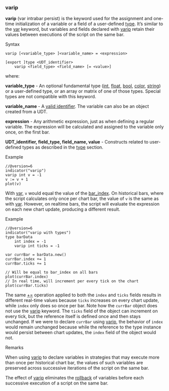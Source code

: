 ### varip

**varip** (var intrabar persist) is the keyword used for the assignment and one-time initialization of a variable or a field of a user-defined [type](#kw_type). It’s similar to the [var](#kw_var) keyword, but variables and fields declared with [varip](#kw_varip) retain their values between executions of the script on the same bar.

Syntax

```
varip [<variable_type> ]<variable_name> = <expression>

[export ]type <UDT_identifier>
    varip <field_type> <field_name> [= <value>]
```

where:

**variable\_type** - An optional fundamental type ([int](#type_int), [float](#type_float), [bool](#type_bool), [color](#type_color), [string](#type_string)) or a user-defined type, or an array or matrix of one of those types. Special types are not compatible with this keyword.

**variable\_name** - A [valid identifier](https://www.tradingview.com/pine-script-docs/language/identifiers/). The variable can also be an object created from a UDT.

**expression** - Any arithmetic expression, just as when defining a regular variable. The expression will be calculated and assigned to the variable only once, on the first bar.

**UDT\_identifier, field\_type, field\_name, value** - Constructs related to user-defined types as described in the [type](#kw_type) section.

Example

```
//@version=6  
indicator("varip")  
varip int v = -1  
v := v + 1  
plot(v)
```

With [var](#kw_var), `v` would equal the value of the [bar\_index](#var_bar_index). On historical bars, where the script calculates only once per chart bar, the value of `v` is the same as with [var](#kw_var). However, on realtime bars, the script will evaluate the expression on each new chart update, producing a different result.

Example

```
//@version=6  
indicator("varip with types")  
type barData  
    int index = -1  
    varip int ticks = -1  
  
var currBar = barData.new()  
currBar.index += 1  
currBar.ticks += 1  
  
// Will be equal to bar_index on all bars  
plot(currBar.index)  
// In real time, will increment per every tick on the chart  
plot(currBar.ticks)
```

The same [+=](#op_+=) operation applied to both the `index` and `ticks` fields results in different real-time values because `ticks` increases on every chart update, while `index` only does so once per bar. Note how the `currBar` object does not use the [varip](#kw_varip) keyword. The `ticks` field of the object can increment on every tick, but the reference itself is defined once and then stays unchanged. If we were to declare `currBar` using [varip](#kw_varip), the behavior of `index` would remain unchanged because while the reference to the type instance would persist between chart updates, the `index` field of the object would not.

Remarks

When using [varip](#kw_varip) to declare variables in strategies that may execute more than once per historical chart bar, the values of such variables are preserved across successive iterations of the script on the same bar.

The effect of [varip](#kw_varip) eliminates the [rollback](https://www.tradingview.com/pine-script-docs/language/execution-model/#calculation-based-on-realtime-bars) of variables before each successive execution of a script on the same bar.
